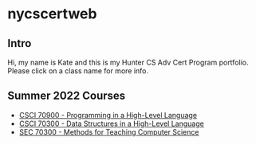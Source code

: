 # nycscertweb

## Intro
Hi, my name is Kate and this is my Hunter CS Adv Cert Program portfolio.  Please click on a class name for more info.

## Summer 2022 Courses
* [CSCI 70900 - Programming in a High-Level Language](programming.md)
* [CSCI 70300 - Data Structures in a High-Level Language](datastructures.md)
* [SEC 70300 - Methods for Teaching Computer Science](methods)





